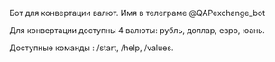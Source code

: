 ﻿Бот для конвертации валют. Имя в телеграме @QAPexchange_bot 

Для конвертации доступны 4 валюты: рубль, доллар, евро, юань. 

Доступные команды : /start, /help, /values.

